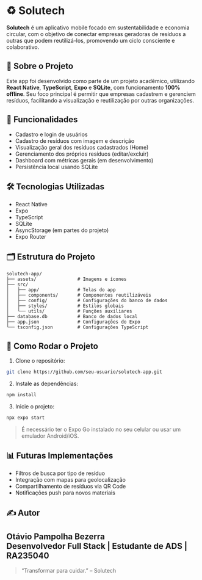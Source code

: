 # ♻️ Solutech

**Solutech** é um aplicativo mobile focado em sustentabilidade e economia circular, com o objetivo de conectar empresas geradoras de resíduos a outras que podem reutilizá-los, promovendo um ciclo consciente e colaborativo.

## 📱 Sobre o Projeto

Este app foi desenvolvido como parte de um projeto acadêmico, utilizando **React Native**, **TypeScript**, **Expo** e **SQLite**, com funcionamento **100% offline**. Seu foco principal é permitir que empresas cadastrem e gerenciem resíduos, facilitando a visualização e reutilização por outras organizações.

## 🔧 Funcionalidades

- Cadastro e login de usuários
- Cadastro de resíduos com imagem e descrição
- Visualização geral dos resíduos cadastrados (Home)
- Gerenciamento dos próprios resíduos (editar/excluir)
- Dashboard com métricas gerais (em desenvolvimento)
- Persistência local usando SQLite

## 🛠 Tecnologias Utilizadas

- React Native
- Expo
- TypeScript
- SQLite
- AsyncStorage (em partes do projeto)
- Expo Router

## 🗂 Estrutura do Projeto

```
solutech-app/
├── assets/               # Imagens e ícones
├── src/
│   ├── app/              # Telas do app
│   ├── components/       # Componentes reutilizáveis
│   ├── config/           # Configurações do banco de dados
│   ├── styles/           # Estilos globais
│   └── utils/            # Funções auxiliares
├── database.db           # Banco de dados local
├── app.json              # Configurações do Expo
└── tsconfig.json         # Configurações TypeScript
```

## 🚀 Como Rodar o Projeto

1. Clone o repositório:
```bash
git clone https://github.com/seu-usuario/solutech-app.git
```

2. Instale as dependências:
```bash
npm install
```

3. Inicie o projeto:
```bash
npx expo start
```

> É necessário ter o Expo Go instalado no seu celular ou usar um emulador Android/iOS.

## 📊 Futuras Implementações

- Filtros de busca por tipo de resíduo
- Integração com mapas para geolocalização
- Compartilhamento de resíduos via QR Code
- Notificações push para novos materiais

## ✍️ Autor

**Otávio Pampolha Bezerra**  
Desenvolvedor Full Stack | Estudante de ADS | RA235040
---

> “Transformar para cuidar.” – Solutech
